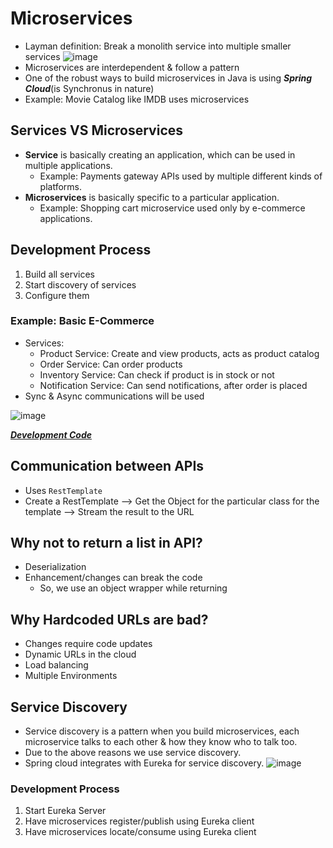 # Microservices
- Layman definition: Break a monolith service into multiple smaller services
    ![image](https://user-images.githubusercontent.com/60386381/199781905-87f87246-98c3-4c02-8960-d35dadb6edc1.png)
- Microservices are interdependent & follow a pattern
- One of the robust ways to build microservices in Java is using ***Spring Cloud***(is Synchronus in nature)
- Example: Movie Catalog like IMDB uses microservices

## Services VS Microservices
- **Service** is basically creating an application, which can be used in multiple applications.
    - Example: Payments gateway APIs used by multiple different kinds of platforms.
- **Microservices** is basically specific to a particular application.
    - Example: Shopping cart microservice used only by e-commerce applications.

## Development Process

1. Build all services
2. Start discovery of services
3. Configure them

### Example: Basic E-Commerce
- Services:
    - Product Service: Create and view products, acts as product catalog
    - Order Service: Can order products
    - Inventory Service: Can check if product is in stock or not
    - Notification Service: Can send notifications, after order is placed
- Sync & Async communications will be used

![image](https://user-images.githubusercontent.com/60386381/203799007-c24a5a48-5127-4412-86ae-4660e3ef4f24.png)

***[Development Code](./microservice-example/)*** 

## Communication between APIs
- Uses `RestTemplate`
- Create a RestTemplate --> Get the Object for the particular class for the template --> Stream the result to the URL

## Why not to return a list in API?
- Deserialization
- Enhancement/changes can break the code
    - So, we use an object wrapper while returning

## Why Hardcoded URLs are bad?
- Changes require code updates
- Dynamic URLs in the cloud
- Load balancing
- Multiple Environments

## Service Discovery
- Service discovery is a pattern when you build microservices, each microservice talks to each other & how they know who to talk too.
- Due to the above reasons we use service discovery.
- Spring cloud integrates with Eureka for service discovery.
![image](https://user-images.githubusercontent.com/60386381/200472720-4c7ccc24-6c62-471b-a2aa-4524b2728a0f.png)

### Development Process
1. Start Eureka Server
2. Have microservices register/publish using Eureka client
3. Have microservices locate/consume using Eureka client